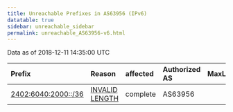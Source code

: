 ```yaml
---
title: Unreachable Prefixes in AS63956 (IPv6)
datatable: true
sidebar: unreachable_sidebar
permalink: unreachable_AS63956-v6.html
---
```


Data as of 2018-12-11 14:35:00 UTC


<div class="datatable-begin"></div>

| Prefix                                                           | Reason                                                                                                        | affected   | Authorized AS   |   MaxLength | Anchor                                       |   unreachable /48s |
|:-----------------------------------------------------------------|:--------------------------------------------------------------------------------------------------------------|:-----------|:----------------|------------:|:---------------------------------------------|-------------------:|
| [2402:6040:2000::/36](https://stat.ripe.net/2402:6040:2000::/36) | [INVALID LENGTH](https://rpki-validator.ripe.net/announcement-preview?asn=AS63956&prefix=2402:6040:2000::/36) | complete   | AS63956         |          32 | [APNIC](unreachable_APNIC_RPKI_Root-v6.html) |               4096 |

<div class="datatable-end"></div>